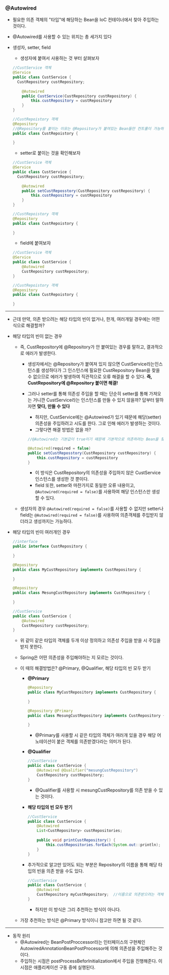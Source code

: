 ### @Autowired

- 필요한 의존 객체의 "타입"에 해당하는 Bean을 IoC 컨테이너에서 찾아 주입하는 것이다.

- @Autowired를 사용할 수 있는 위치는 총 세가지 있다

- 생성자, setter, field

  - 생성자에 붙여서 사용하는 것 부터 살펴보자

  ```java
  //CustService 객체
  @Service
  public class CustService {
  	CustRepository custRepository;
      
      @Autowired
      public CustService(CustRepository custRepository) {
          this.custRepository = custRepository
      }
  }
  
  //CustRepoistory 객체
  @Repository
  //@Repository를 붙이는 이유는 @Repository가 붙여있는 Bean들만 컨트롤이 가능하고 AOP에서 사용하기가 더 좋기 때문이다.
  public class CustRepoistory {
     
  }
  ```

  - setter로 붙이는 것을 확인해보자

  ```java
  //CustService 객체
  @Service
  public class CustService {
  	CustRepository custRepository;
      
      @Autowired
      public setCustReposstory(CustRepository custRepository) {
          this.custRepository = custRepository
      }
  }
  
  //CustRepoistory 객체
  @Repository
  public class CustRepoistory {
     
  }
  ```

  - field에 붙여보자

  ```java
  //CustService 객체
  @Service
  public class CustService {
      @Autowired
      CustRepository custRepository;
  }
  
  //CustRepoistory 객체
  @Repository
  public class CustRepoistory {
     
  }
  ```



---



- 근데 만약, 의존 받으려는 해당 타입의 빈이 없거나, 한개, 여러개일 경우에는 어떤 식으로 해결할까?

- 해당 타입의 빈이 없는 경우

  - 즉,  CustRepository에 @Repository가 안 붙여있는 경우를 말하고, 결과적으로 에러가 발생한다.

    - 생성자에서는 @Repository가 붙여져 있지 않으면 CustService라는인스턴스를 생성하다가 그 인스턴스에 필요한 CustRepository Bean을 찾을 수 없으므로 에러가 발생하여 직관적으로 오류 해결을 할 수 있다. **즉, CustRepository에 @Repository 붙이면 해결!**

    - 그러나 setter를 통해 의존성 주입을 할 때는 단순히 setter를 통해 가져오는 거니깐 CustService라는 인스턴스를 만들 수 있지 않을까? 답부터 말하자면 **맞다, 만들 수 있다**

      - 하지만, CustService에는 @Autowired가 있기 때문에 해당(setter) 의존성을 주입하려고 시도를 한다. 그로 인해 에러가 발생하는 것이다.
      - 그렇다면 해결 방법은 없을 까?

      ```java
      //@Autowired는 기본값이 true이기 때문에 기본적으로 의존하려는 Bean을 찾지 못하면 애플리케이션 구동에 실패하게 된다. -> 기본값을 false로 바꿔주자
      
      @Autowired(required = false)
      public setCustReposstory(CustRepository custRepository) {
          this.custRepository = custRepository
      }
      ```

      - 이 방식은 CustRepository의 의존성을 주입하지 않은 CustService 인스턴스를 생성한 것 뿐이다.
      - field 또한, setter와 마찬가지로 동일한 오류 내용이고, `@Autowired(required = false)`를 사용하여 해당 인스턴스만 생성할 수 있다.

  - 생성자의 경우 `@Autowired(required = false)`를 사용할 수 없지만 setter나 field는 `@Autowired(required = false)`를 사용하여 의존객체를 주입받지 않더라고 생성까지는 가능하다.

- 해당 타입의 빈이 여러개인 경우

  ```java
  //interface
  public interface CustRepository {
      
  }
  
  @Repository
  public class MyCustRepository implements CustRepository {
      
  }
  
  @Repository
  public class MesungCustRepository implements CustRepository {
      
  }
  
  //CustService
  public class CustService {
      @Autowired
      CustRepository custRepository;
  }
  ```

  - 위 같이 같은 타입의 객체를 두개 이상 정의하고 의존성 주입을 받을 시 주입을 받지 못한다.

  - Spring은 어떤 의존성을 주입해야하는 지 모르는 것이다.

  - 이 때의 해결방법은? @Primary, @Qualifier, 해당 타입의 빈 모두 받기

    - **@Primary**

      ```java
      @Repository
      public class MyCustRepository implements CustRepository {
          
      }
      
      @Repository @Primary
      public class MesungCustRepository implements CustRepository {
          
      }
      ```

      - @Primary를 사용할 시 같은 타입의 객체가 여러개 있을 경우 해당 어노테이션이 붙은 객체를 의존받겠다라는 의미가 된다.

    - **@Qualifier**

      ```java
      //CustService
      public class CustService {
          @Autowired @Qualifier("mesungCustRepository")
          CustRepository custRepository;
      }
      ```

      - @Qualifier를 사용할 시 mesungCustRepository를 의존 받을 수 있는 것이다.

    - **해당 타입의 빈 모두 받기**

      ```java
      //CustService
      public class CustService {
          @Autowired
          List<CustRepository> custRepositories;
          
          public void printCustRepository() {
              this.custRepositories.forEach(System.out::println);
          }
      }
      ```

    - 추가적으로 알고만 있어도 되는 부분은 Repository의 이름을 통해 해당 타입의 빈을 의존 받을 수도 있다.

      ```java
      //CustService
      public class CustService {
          @Autowired
          CustRepository myCustRepository;	//이름으로 의존받으려는 객체를 정함
      }
      ```

      - 하지만 이 방식은 그리 추천하는 방식이 아니다.

  - 가장 추천하는 방식은 @Primary 방식이니 참고만 하면 될 것 같다.



---



- 동작 원리
  - @Autowired는 BeanPostProccessor라는 인터페이스의 구현체인 AutowiredAnnotationBeanPostProcessor에 의해 의존성을 주입해주는 것이다.
  - 주입하는 시점은 postProcessBeforInitialization에서 주입을 진행해준다. 이 시점은 애플리케이션 구동 중에 실행된다.